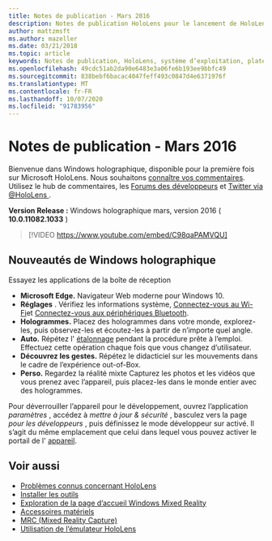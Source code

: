 ```yaml
---
title: Notes de publication - Mars 2016
description: Notes de publication HoloLens pour le lancement de HoloLens et Windows holographique.
author: mattzmsft
ms.author: mazeller
ms.date: 03/21/2018
ms.topic: article
keywords: Notes de publication, HoloLens, système d’exploitation, plateforme, fonctionnalités, générer, lancer
ms.openlocfilehash: 49cdc51ab2da90e6483e3a06fe6b193ee9bbfc49
ms.sourcegitcommit: 838bebf6bacac4047feff493c0847d4e6371976f
ms.translationtype: MT
ms.contentlocale: fr-FR
ms.lasthandoff: 10/07/2020
ms.locfileid: "91783956"
---
```

# <a name="release-notes---march-2016"></a>Notes de publication - Mars 2016

Bienvenue dans Windows holographique, disponible pour la première fois sur Microsoft HoloLens. Nous souhaitons [connaître vos commentaires](https://docs.microsoft.com/windows/mixed-reality/give-us-feedback). Utilisez le hub de commentaires, les [Forums des développeurs](https://forums.hololens.com) et [Twitter via @HoloLens ](https://twitter.com/hololens).

**Version Release :** Windows holographique mars, version 2016 ( **10.0.11082.1033** )

>[!VIDEO https://www.youtube.com/embed/C98qaPAMVQU]

## <a name="whats-in-windows-holographic"></a>Nouveautés de Windows holographique

Essayez les applications de la boîte de réception
* **Microsoft Edge.** Navigateur Web moderne pour Windows 10.
* **Réglages** . Vérifiez les informations système, [Connectez-vous au Wi-Fi](https://docs.microsoft.com/windows/mixed-reality/connecting-to-wi-fi-on-hololens)et [Connectez-vous aux périphériques Bluetooth](https://docs.microsoft.com/windows/mixed-reality/discover/hardware-accessories).
* **Hologrammes.** Placez des hologrammes dans votre monde, explorez-les, puis observez-les et écoutez-les à partir de n’importe quel angle.
* **Auto.** Répétez l' [étalonnage](https://docs.microsoft.com/windows/mixed-reality/calibration) pendant la procédure prête à l’emploi. Effectuez cette opération chaque fois que vous changez d’utilisateur.
* **Découvrez les gestes.** Répétez le didacticiel sur les mouvements dans le cadre de l’expérience out-of-Box.
* **Perso.** Regardez la réalité mixte Capturez les photos et les vidéos que vous prenez avec l’appareil, puis placez-les dans le monde entier avec des hologrammes.

Pour déverrouiller l’appareil pour le développement, ouvrez l’application *paramètres* , accédez à *mettre à jour & sécurité* , basculez vers la page *pour les développeurs* , puis définissez le mode développeur sur activé. Il s’agit du même emplacement que celui dans lequel vous pouvez activer le portail de l' [appareil](https://docs.microsoft.com/windows/mixed-reality/develop/platform-capabilities-and-apis/using-the-windows-device-portal).

## <a name="see-also"></a>Voir aussi
* [Problèmes connus concernant HoloLens](https://docs.microsoft.com/windows/mixed-reality/hololens-known-issues)
* [Installer les outils](https://docs.microsoft.com/windows/mixed-reality/develop/install-the-tools)
* [Exploration de la page d’accueil Windows Mixed Reality](https://docs.microsoft.com/windows/mixed-reality/discover/navigating-the-windows-mixed-reality-home)
* [Accessoires matériels](https://docs.microsoft.com/windows/mixed-reality/discover/hardware-accessories)
* [MRC (Mixed Reality Capture)](https://docs.microsoft.com/windows/mixed-reality/mixed-reality-capture)
* [Utilisation de l’émulateur HoloLens](https://docs.microsoft.com/windows/mixed-reality/develop/platform-capabilities-and-apis/using-the-hololens-emulator)
